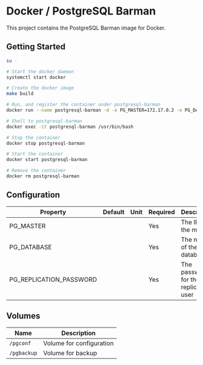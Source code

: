 # Docker / PostgreSQL Barman

This project contains the PostgreSQL Barman image for Docker.

## Getting Started

```bash
su -

# Start the docker daemon
systemctl start docker

# Create the docker image
make build

# Run, and register the container under postgresql-barman
docker run --name postgresql-barman -d -e PG_MASTER=172.17.0.2 -e PG_DATABASE=mydb -e PG_REPLICATION_PASSWORD=replpass docker-pgsql11-barman-centos7

# Shell to postgresql-barman
docker exec -it postgresql-barman /usr/bin/bash

# Stop the container
docker stop postgresql-barman

# Start the container
docker start postgresql-barman

# Remove the container
docker rm postgresql-barman
```

## Configuration

| Property | Default | Unit | Required | Description |
|----------|---------|------|----------|-------------|
| PG_MASTER | | | Yes | The IP of the master |
| PG_DATABASE | | | Yes | The name of the database |
| PG_REPLICATION_PASSWORD | | | Yes | The password for the replication user |

## Volumes

| Name | Description |
|------|-------------|
| `/pgconf` | Volume for configuration |
| `/pgbackup` | Volume for backup |
